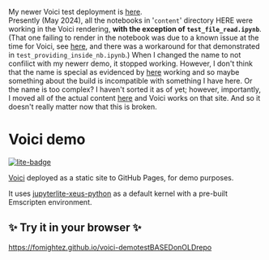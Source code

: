 My newer Voici test deployment is [here](https://github.com/fomightez/voici-demotestMay24).  
Presently (May 2024), all the notebooks in '`content`' directory HERE were working in the Voici rendering, **with the exception of `test_file_read.ipynb`**. (That one failing to render in the notebook was due to a known issue at the time for Voici, see [here](https://discourse.jupyter.org/t/bouton-voila-sur-jupyterlite/18505/11?u=fomightez), and there was a workaround for that demonstrated in `test_providing_inside_nb.ipynb`.) When I changed the name to not confilict with my newerr demo, it stopped working. However, I don't think that the name is special as evidenced by [here](https://github.com/fomightez/voici-demotestMay24/tree/main) working and so maybe something about the build is incompatible with something I have here. Or the name is too complex? I haven't sorted it as of yet; however, importantly, I moved all of the actual content [here](https://github.com/fomightez/voici-demotestMay24) and Voici works on that site. And so it doesn't really matter now that this is broken.

# Voici demo

[![lite-badge](https://jupyterlite.rtfd.io/en/latest/_static/badge.svg)](https://fomightez.github.io/voici-demotestBASEDonOLDrepo)

[Voici](https://github.com/voila-dashboards/voici) deployed as a static site to GitHub Pages, for demo purposes.

It uses [jupyterlite-xeus-python](https://github.com/jupyterlite/xeus-python-kernel) as a default kernel with a pre-built Emscripten environment.

## ✨ Try it in your browser ✨

https://fomightez.github.io/voici-demotestBASEDonOLDrepo

